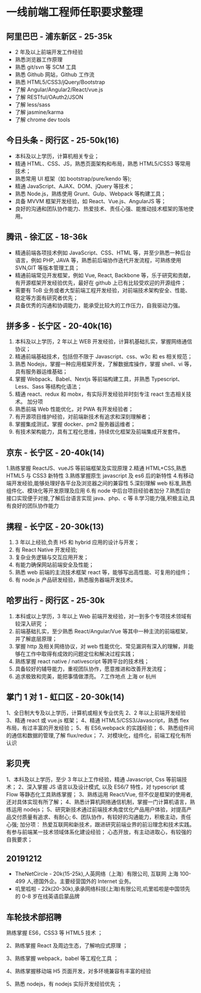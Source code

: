 # 一线前端工程师任职要求整理

## 阿里巴巴 - 浦东新区 - 25-35k

- 2 年及以上前端开发工作经验
- 熟悉浏览器工作原理
- 熟悉 git/svn 等 SCM 工具
- 熟悉 Github 网站，Github 工作流
- 熟悉 HTML5/CSS3/jQuery/Bootstrap
- 了解 Angular/Angular2/React/vue.js
- 了解 RESTful/OAuth2/JSON
- 了解 less/sass
- 了解 jasmine/karma
- 了解 chrome dev tools

## 今日头条 - 闵行区 - 25-50k(16)

- 本科及以上学历，计算机相关专业；
- 精通 HTML、CSS、JS，熟悉页面架构和布局，熟悉 HTML5/CSS3 等常用技术；
- 熟悉常用 UI 框架（如 bootstrap/pure/kendo 等);
- 精通 JavaScript、AJAX、DOM、jQuery 等技术；
- 熟悉 Node.js，熟练使用 Grunt、Gulp、Webpack 等构建工具；
- 具备 MVVM 框架开发经验，如 React、Vue.js、AngularJS 等；
- 良好的沟通和团队协作能力、热爱技术、责任心强、能推动技术框架的落地使用。

## 腾讯 - 徐汇区 - 18-36k

- 精通前端各项技术例如 JavaScript、CSS、HTML 等，并至少熟悉一种后台语言，例如 PHP, JAVA 等，熟悉前后端协作迭代开发流程，可熟练使用 SVN,GIT 等版本管理工具；
- 精通前端常见开发框架，例如 Vue, React, Backbone 等，乐于研究和贡献，有开源框架开发经验优先，最好在 github 上已有比较受欢迎的开源组件；
- 需要有 ToB 业务或者大型前端工程开发经验，对前端技术架构安全、性能、稳定等方面有研究者优先；
- 具备优秀的沟通和协调能力，能承受比较大的工作压力，自我驱动力强。

## 拼多多 - 长宁区 - 20-40k(16)

1. 本科及以上学历，2 年以上 WEB 开发经验，计算机基础扎实，掌握网络通信协议；
2. 精通前端基础技术，包括但不限于 Javascript、css、w3c 和 es 相关规范；
3. 熟悉 Nodejs，掌握一种应用框架开发，了解数据库操作，掌握 shell、vi 等，具有服务器运维基础；
4. 掌握 Webpack、Babel、Nextjs 等前端构建工具，并熟悉 Typescript、Less、Sass 等结构化语法；
5. 精通 react、redux 和 mobx，有实际开发经验并时刻专注 react 生态相关技术。
   加分项
6. 熟悉前端 Web 性能优化，对 PWA 有开发经验者；
7. 有开源项目维护经验，对前端新技术有追求和深刻理解者；
8. 掌握集成测试，掌握 docker、pm2 服务器运维者；
9. 有技术架构能力，具有工程化思维，持续优化框架及前端集成开发套件。

## 京东 - 长宁区 - 20-40k(14)

1.熟练掌握 ReactJS、vueJS 等前端框架及实现原理 2.精通 HTML+CSS,熟悉 HTML5 与 CSS3 新特性 3.熟练掌握原生 javascript 及 es6 后的新特性 4.有移动端开发经验,能够处理好各平台及浏览器之间的兼容性 5.深刻理解 web 标准,熟悉组件化、模块化等开发原理及应用 6.有 node 中后台项目经验者加分 7.熟悉后台接口实现便于对接,了解后台语言实现 java、php、c 等 8.学习能力强,积极主动,具有良好的团队协作能力

## 携程 - 长宁区 - 20-30k(13)

1. 3 年以上经验,负责 H5 和 hybrid 应用的设计与开发；
2. 有 React Native 开发经验;
3. 复杂业务逻辑与交互应用开发；
4. 有能力确保网站前端安全及性能；
5. 熟悉 web 前端的主流技术框架 react 等，能够写出高性能、可复用的组件；
6. 有 node.js 产品研发经验，熟悉服务器端开发技术。

## 哈罗出行 - 闵行区 - 25-30k

1. 本科或以上学历，3 年以上 Web 前端开发经验，对一到多个专项技术领域有较深入研究 ；
2. 前端基础扎实，至少熟悉 React/Angular/Vue 等其中一种主流的前端框架，并了解底层原理；
3. 掌握 http 及相关网络协议，对 web 性能优化、常见漏洞有深入的理解，并能够在工作中取得有成效的问题定位和解决过程实践；
4. 熟练掌握 react native / nativescript 等跨平台的技术栈；
5. 具备较好的辅导能力，重视团队协作，愿意推进和改善开发流程；
6. 追求极致和完美，能把事情做漂亮。 7.工作地点 上海 or 杭州

## 掌门 1 对 1 - 虹口区 - 20-30k(14)

1、全日制大专及以上学历，计算机或相关专业优先
2、2 年以上前端开发经验
3、精通 react 或 vue.js 框架；
4、精通 HTML5/CSS3/Javascript，熟悉 flex 布局，有过丰富的开发经验；
5、有 ES6,webpack 的实践经验；
6、熟悉组件间的通信和数据的管理,了解 flux/redux；
7、对模块化，组件化，前端工程化有所认识

## 彩贝壳

1、本科及以上学历，至少 3 年以上工作经验，精通 Javascript, Css 等前端技术；
2、深入掌握 JS 语言以及设计模式, 以及 ES6/7 特性，对 typescript 或 Flow 等静态化工具熟练掌握；
3、熟练运用 React/Vue, 但不仅是框架的使用者, 还对具体实现有所了解；
4、熟悉计算机网络通信机制，掌握一门计算机语言，熟练运用 nodejs；
5、研究新技术通过前端技术角度优化产品用户体验，对提高产品交付质量有追求、有耐心;
6、团队协作，有较好的沟通能力，积极主动，责任心强;
加分项：
热爱互联网和新技术，跟进研究前端业界的前沿理念和技术实践。
有参与前端某一技术领域体系化建设经验；
心态开放，有主动进取心，有较强的自我要求；

## 20191212

- TheNetCircle - 20k(15-25k),人英网络（上海）有限公司, 互联网 上海 100-499 人,德国外企。主要经营国外的 Internet 业务。
- 叽里呱啦 - 22k(20-30k),承承网络科技(上海)有限公司,叽里呱啦是中国领先的 0-8 岁在线英语启蒙品牌

## 车轮技术部招聘

熟练掌握 ES6，CSS3 等 HTML5 技术 ；

2、熟练掌握 React 及周边生态，了解响应式原理 ；

3、熟练掌握 webpack，babel 等工程化工具 ；

4、熟练掌握移动端 H5 页面开发，对多环境兼容有丰富的经验

5、熟悉 nodejs，有 nodejs 实际开发经验优先 ；
